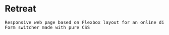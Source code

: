 # Retreat
<pre>
Responsive web page based on Flexbox layout for an online diary
Form switcher made with pure CSS 
</pre>
